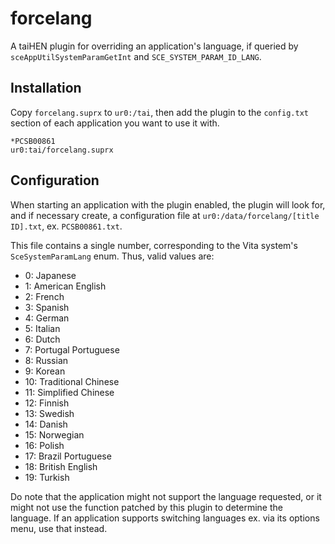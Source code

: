 forcelang
=========

A taiHEN plugin for overriding an application's language, if queried by `sceAppUtilSystemParamGetInt` and `SCE_SYSTEM_PARAM_ID_LANG`.

Installation
------------

Copy `forcelang.suprx` to `ur0:/tai`, then add the plugin to the `config.txt` section of each application you want to use it with.

```# Example for Digimon Story: Cyber Sleuth (European PSN)
*PCSB00861
ur0:tai/forcelang.suprx
```

Configuration
-------------

When starting an application with the plugin enabled, the plugin will look for, and if necessary create, a configuration file at `ur0:/data/forcelang/[title ID].txt`, ex. `PCSB00861.txt`.

This file contains a single number, corresponding to the Vita system's `SceSystemParamLang` enum. Thus, valid values are:

* 0: Japanese
* 1: American English
* 2: French
* 3: Spanish
* 4: German
* 5: Italian
* 6: Dutch
* 7: Portugal Portuguese
* 8: Russian
* 9: Korean
* 10: Traditional Chinese
* 11: Simplified Chinese
* 12: Finnish
* 13: Swedish
* 14: Danish
* 15: Norwegian
* 16: Polish
* 17: Brazil Portuguese
* 18: British English
* 19: Turkish

Do note that the application might not support the language requested, or it might not use the function patched by this plugin to determine the language. If an application supports switching languages ex. via its options menu, use that instead.
